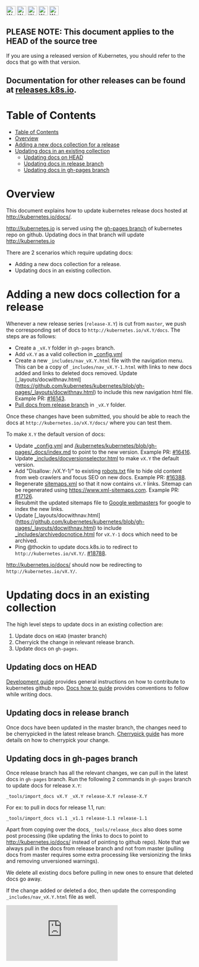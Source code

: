 <!-- BEGIN MUNGE: UNVERSIONED_WARNING -->

<!-- BEGIN STRIP_FOR_RELEASE -->

<img src="http://kubernetes.io/img/warning.png" alt="WARNING"
     width="25" height="25">
<img src="http://kubernetes.io/img/warning.png" alt="WARNING"
     width="25" height="25">
<img src="http://kubernetes.io/img/warning.png" alt="WARNING"
     width="25" height="25">
<img src="http://kubernetes.io/img/warning.png" alt="WARNING"
     width="25" height="25">
<img src="http://kubernetes.io/img/warning.png" alt="WARNING"
     width="25" height="25">

<h2>PLEASE NOTE: This document applies to the HEAD of the source tree</h2>

If you are using a released version of Kubernetes, you should
refer to the docs that go with that version.

Documentation for other releases can be found at
[releases.k8s.io](http://releases.k8s.io).
</strong>
--

<!-- END STRIP_FOR_RELEASE -->

<!-- END MUNGE: UNVERSIONED_WARNING -->

# Table of Contents

<!-- BEGIN MUNGE: GENERATED_TOC -->

- [Table of Contents](#table-of-contents)
- [Overview](#overview)
- [Adding a new docs collection for a release](#adding-a-new-docs-collection-for-a-release)
- [Updating docs in an existing collection](#updating-docs-in-an-existing-collection)
  - [Updating docs on HEAD](#updating-docs-on-head)
  - [Updating docs in release branch](#updating-docs-in-release-branch)
  - [Updating docs in gh-pages branch](#updating-docs-in-gh-pages-branch)

<!-- END MUNGE: GENERATED_TOC -->

# Overview

This document explains how to update kubernetes release docs hosted at http://kubernetes.io/docs/.

http://kubernetes.io is served using the [gh-pages
branch](https://github.com/kubernetes/kubernetes/tree/gh-pages) of kubernetes repo on github.
Updating docs in that branch will update http://kubernetes.io

There are 2 scenarios which require updating docs:
* Adding a new docs collection for a release.
* Updating docs in an existing collection.

# Adding a new docs collection for a release

Whenever a new release series (`release-X.Y`) is cut from `master`, we push the
corresponding set of docs to `http://kubernetes.io/vX.Y/docs`. The steps are as follows:

* Create a `_vX.Y` folder in `gh-pages` branch.
* Add `vX.Y` as a valid collection in [_config.yml](https://github.com/kubernetes/kubernetes/blob/gh-pages/_config.yml)
* Create a new `_includes/nav_vX.Y.html` file with the navigation menu. This can
  be a copy of `_includes/nav_vX.Y-1.html` with links to new docs added and links
  to deleted docs removed. Update [_layouts/docwithnav.html]
  (https://github.com/kubernetes/kubernetes/blob/gh-pages/_layouts/docwithnav.html)
  to include this new navigation html file. Example PR: [#16143](https://github.com/kubernetes/kubernetes/pull/16143).
* [Pull docs from release branch](#updating-docs-in-gh-pages-branch) in `_vX.Y`
  folder.

Once these changes have been submitted, you should be able to reach the docs at
`http://kubernetes.io/vX.Y/docs/` where you can test them.

To make `X.Y` the default version of docs:

* Update [_config.yml](https://github.com/kubernetes/kubernetes/blob/gh-pages/_config.yml)
  and [/kubernetes/kubernetes/blob/gh-pages/_docs/index.md](https://github.com/kubernetes/kubernetes/blob/gh-pages/_docs/index.md)
  to point to the new version. Example PR: [#16416](https://github.com/kubernetes/kubernetes/pull/16416).
* Update [_includes/docversionselector.html](https://github.com/kubernetes/kubernetes/blob/gh-pages/_includes/docversionselector.html)
  to make `vX.Y` the default version.
* Add "Disallow: /vX.Y-1/" to existing [robots.txt](https://github.com/kubernetes/kubernetes/blob/gh-pages/robots.txt)
  file to hide old content from web crawlers and focus SEO on new docs. Example PR:
  [#16388](https://github.com/kubernetes/kubernetes/pull/16388).
* Regenerate [sitemaps.xml](https://github.com/kubernetes/kubernetes/blob/gh-pages/sitemap.xml)
  so that it now contains `vX.Y` links. Sitemap can be regenerated using
  https://www.xml-sitemaps.com. Example PR: [#17126](https://github.com/kubernetes/kubernetes/pull/17126).
* Resubmit the updated sitemaps file to [Google
  webmasters](https://www.google.com/webmasters/tools/sitemap-list?siteUrl=http://kubernetes.io/) for google to index the new links.
* Update [_layouts/docwithnav.html] (https://github.com/kubernetes/kubernetes/blob/gh-pages/_layouts/docwithnav.html)
  to include [_includes/archivedocnotice.html](https://github.com/kubernetes/kubernetes/blob/gh-pages/_includes/archivedocnotice.html)
  for `vX.Y-1` docs which need to be archived.
* Ping @thockin to update docs.k8s.io to redirect to `http://kubernetes.io/vX.Y/`. [#18788](https://github.com/kubernetes/kubernetes/issues/18788).

http://kubernetes.io/docs/ should now be redirecting to `http://kubernetes.io/vX.Y/`.

# Updating docs in an existing collection

The high level steps to update docs in an existing collection are:

1. Update docs on `HEAD` (master branch)
2. Cherryick the change in relevant release branch.
3. Update docs on `gh-pages`.

## Updating docs on HEAD

[Development guide](development.md) provides general instructions on how to contribute to kubernetes github repo.
[Docs how to guide](how-to-doc.md) provides conventions to follow while writing docs.

## Updating docs in release branch

Once docs have been updated in the master branch, the changes need to be
cherrypicked in the latest release branch.
[Cherrypick guide](cherry-picks.md) has more details on how to cherrypick your change.

## Updating docs in gh-pages branch

Once release branch has all the relevant changes, we can pull in the latest docs
in `gh-pages` branch.
Run the following 2 commands in `gh-pages` branch to update docs for release `X.Y`:

```
_tools/import_docs vX.Y _vX.Y release-X.Y release-X.Y
```

For ex: to pull in docs for release 1.1, run:

```
_tools/import_docs v1.1 _v1.1 release-1.1 release-1.1
```

Apart from copying over the docs, `_tools/release_docs` also does some post processing
(like updating the links to docs to point to http://kubernetes.io/docs/ instead of pointing to github repo).
Note that we always pull in the docs from release branch and not from master (pulling docs
from master requires some extra processing like versionizing the links and removing unversioned warnings).

We delete all existing docs before pulling in new ones to ensure that deleted
docs go away.

If the change added or deleted a doc, then update the corresponding `_includes/nav_vX.Y.html` file as well.


<!-- BEGIN MUNGE: GENERATED_ANALYTICS -->
[![Analytics](https://kubernetes-site.appspot.com/UA-36037335-10/GitHub/docs/devel/update-release-docs.md?pixel)]()
<!-- END MUNGE: GENERATED_ANALYTICS -->
